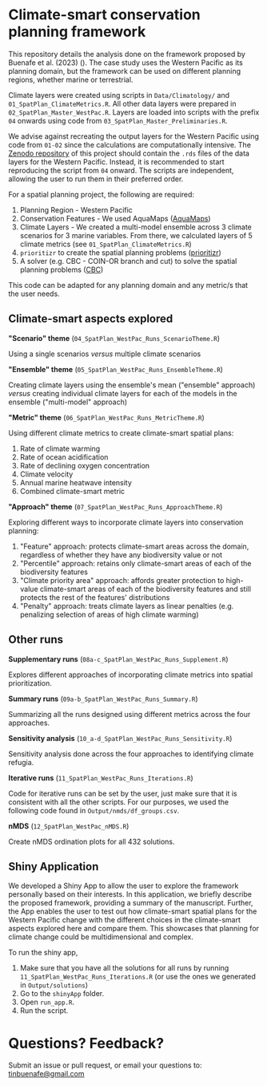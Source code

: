 # Climate-smart conservation planning framework

This repository details the analysis done on the framework proposed by Buenafe et al. (2023) (). The case study uses the Western Pacific as its planning domain, but the framework can be used on different planning regions, whether marine or terrestrial.

Climate layers were created using scripts in `Data/Climatology/` and `01_SpatPlan_ClimateMetrics.R`. All other data layers were prepared in `02_SpatPlan_Master_WestPac.R`. Layers are loaded into scripts with the prefix `04` onwards using code from `03_SpatPlan_Master_Preliminaries.R`.

We advise against recreating the output layers for the Western Pacific using code from `01-02` since the calculations are computationally intensive. The [Zenodo repository](https://doi.org/10.5281/zenodo.7553307) of this project should contain the `.rds` files of the data layers for the Western Pacific. Instead, it is recommended to start reproducing the script from `04` onward. The scripts are independent, allowing the user to run them in their preferred order.

For a spatial planning project, the following are required:
1. Planning Region - Western Pacific
2. Conservation Features - We used AquaMaps ([AquaMaps](https://www.aquamaps.org/))
3. Climate Layers - We created a multi-model ensemble across 3 climate scenarios for 3 marine variables. From there, we calculated layers of 5 climate metrics (see `01_SpatPlan_ClimateMetrics.R`)
4. `prioritizr` to create the spatial planning problems ([prioritizr](https://prioritizr.net/))
5. A solver (e.g. CBC - COIN-OR branch and cut) to solve the spatial planning problems ([CBC](https://dirkschumacher.github.io/rcbc/articles/rcbc.html))

This code can be adapted for any planning domain and any metric/s that the user needs.

## Climate-smart aspects explored

__"Scenario" theme__ (`04_SpatPlan_WestPac_Runs_ScenarioTheme.R`)

Using a single scenarios _versus_ multiple climate scenarios


__"Ensemble" theme__ (`05_SpatPlan_WestPac_Runs_EnsembleTheme.R`)

Creating climate layers using the ensemble's mean ("ensemble" approach) _versus_ creating individual climate layers for each of the models in the ensemble ("multi-model" approach)


__"Metric" theme__ (`06_SpatPlan_WestPac_Runs_MetricTheme.R`)

Using different climate metrics to create climate-smart spatial plans:

1. Rate of climate warming
2. Rate of ocean acidification
3. Rate of declining oxygen concentration
4. Climate velocity
5. Annual marine heatwave intensity
6. Combined climate-smart metric


__"Approach" theme__ (`07_SpatPlan_WestPac_Runs_ApproachTheme.R`)

Exploring different ways to incorporate climate layers into conservation planning:

1. "Feature" approach: protects climate-smart areas across the domain, regardless of whether they have any biodiversity value or not
2. "Percentile" approach: retains only climate-smart areas of each of the biodiversity features
3. "Climate priority area" approach: affords greater protection to high-value climate-smart areas of each of the biodiversity features and still protects the rest of the features' distributions
4. "Penalty" approach: treats climate layers as linear penalties (e.g. penalizing selection of areas of high climate warming)

## Other runs

__Supplementary runs__ (`08a-c_SpatPlan_WestPac_Runs_Supplement.R`)

Explores different approaches of incorporating climate metrics into spatial prioritization.

__Summary runs__ (`09a-b_SpatPlan_WestPac_Runs_Summary.R`)

Summarizing all the runs designed using different metrics across the four approaches.

__Sensitivity analysis__ (`10_a-d_SpatPlan_WestPac_Runs_Sensitivity.R`)

Sensitivity analysis done across the four approaches to identifying climate refugia.

__Iterative runs__ (`11_SpatPlan_WestPac_Runs_Iterations.R`)

Code for iterative runs can be set by the user, just make sure that it is consistent with all the other scripts. For our purposes, we used the following code found in `Output/nmds/df_groups.csv`.

__nMDS__ (`12_SpatPlan_WestPac_nMDS.R`)

Create nMDS ordination plots for all 432 solutions. 

## Shiny Application

We developed a Shiny App to allow the user to explore the framework personally based on their interests. In this application, we briefly describe the proposed framework, providing a summary of the manuscript. Further, the App enables the user to test out how climate-smart spatial plans for the Western Pacific change with the different choices in the climate-smart aspects explored here and compare them. This showcases that planning for climate change could be multidimensional and complex.

To run the shiny app,

1. Make sure that you have all the solutions for all runs by running `11_SpatPlan_WestPac_Runs_Iterations.R` (or use the ones we generated in `Output/solutions`)
2. Go to the `shinyApp` folder.
3. Open `run_app.R`.
4. Run the script.


# Questions? Feedback?

Submit an issue or pull request, or email your questions to: tinbuenafe@gmail.com
